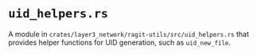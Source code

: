 # `uid_helpers.rs`

A module in `crates/layer3_network/ragit-utils/src/uid_helpers.rs` that provides helper functions for UID generation, such as `uid_new_file`.
